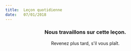 ```yaml
---
title:  Leçon quotidienne
date:   07/01/2018
---
```


### <center>Nous travaillons sur cette leçon.</center>
<center>Revenez plus tard, s'il vous plaît.</center>
